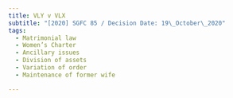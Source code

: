 ```yaml
---
title: VLY v VLX
subtitle: "[2020] SGFC 85 / Decision Date: 19\_October\_2020"
tags:
  - Matrimonial law
  - Women’s Charter
  - Ancillary issues
  - Division of assets
  - Variation of order
  - Maintenance of former wife

---
```

